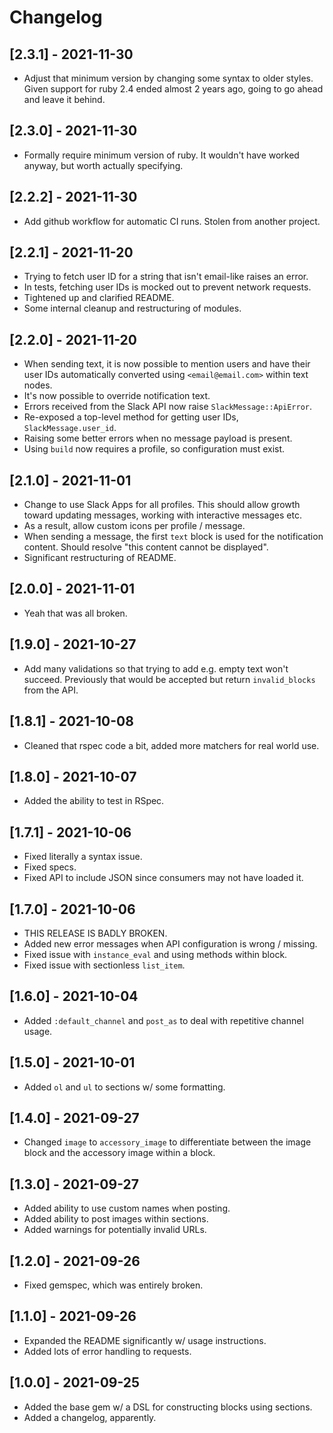# Changelog

## [2.3.1] - 2021-11-30
- Adjust that minimum version by changing some syntax to older styles. Given
  support for ruby 2.4 ended almost 2 years ago, going to go ahead and leave
  it behind.

## [2.3.0] - 2021-11-30
- Formally require minimum version of ruby. It wouldn't have worked anyway,
  but worth actually specifying.

## [2.2.2] - 2021-11-30
- Add github workflow for automatic CI runs. Stolen from another project.

## [2.2.1] - 2021-11-20
- Trying to fetch user ID for a string that isn't email-like raises an error.
- In tests, fetching user IDs is mocked out to prevent network requests.
- Tightened up and clarified README.
- Some internal cleanup and restructuring of modules.

## [2.2.0] - 2021-11-20
- When sending text, it is now possible to mention users and have their user
  IDs automatically converted using `<email@email.com>` within text nodes.
- It's now possible to override notification text.
- Errors received from the Slack API now raise `SlackMessage::ApiError`.
- Re-exposed a top-level method for getting user IDs, `SlackMessage.user_id`.
- Raising some better errors when no message payload is present.
- Using `build` now requires a profile, so configuration must exist.

## [2.1.0] - 2021-11-01
- Change to use Slack Apps for all profiles. This should allow growth toward
  updating messages, working with interactive messages etc.
- As a result, allow custom icons per profile / message.
- When sending a message, the first `text` block is used for the notification
  content. Should resolve "this content cannot be displayed".
- Significant restructuring of README.

## [2.0.0] - 2021-11-01
- Yeah that was all broken.

## [1.9.0] - 2021-10-27
- Add many validations so that trying to add e.g. empty text won't succeed.
  Previously that would be accepted but return `invalid_blocks` from the API.

## [1.8.1] - 2021-10-08
- Cleaned that rspec code a bit, added more matchers for real world use.

## [1.8.0] - 2021-10-07
- Added the ability to test in RSpec.

## [1.7.1] - 2021-10-06
- Fixed literally a syntax issue.
- Fixed specs.
- Fixed API to include JSON since consumers may not have loaded it.

## [1.7.0] - 2021-10-06
- THIS RELEASE IS BADLY BROKEN.
- Added new error messages when API configuration is wrong / missing.
- Fixed issue with `instance_eval` and using methods within block.
- Fixed issue with sectionless `list_item`.

## [1.6.0] - 2021-10-04
- Added `:default_channel` and `post_as` to deal with repetitive channel usage.

## [1.5.0] - 2021-10-01
- Added `ol` and `ul` to sections w/ some formatting.

## [1.4.0] - 2021-09-27
- Changed `image` to `accessory_image` to differentiate between the image block
  and the accessory image within a block.

## [1.3.0] - 2021-09-27
- Added ability to use custom names when posting.
- Added ability to post images within sections.
- Added warnings for potentially invalid URLs.

## [1.2.0] - 2021-09-26
- Fixed gemspec, which was entirely broken.

## [1.1.0] - 2021-09-26
- Expanded the README significantly w/ usage instructions.
- Added lots of error handling to requests.

## [1.0.0] - 2021-09-25
- Added the base gem w/ a DSL for constructing blocks using sections.
- Added a changelog, apparently.

